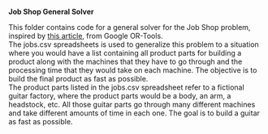 **Job Shop General Solver**  

This folder contains code for a general solver for the Job Shop problem, inspired by [this article](https://developers.google.com/optimization/scheduling/job_shop), from Google OR-Tools.  
The jobs.csv spreadsheets is used to generalize this problem to a situation where you would have a list containing all product parts for building a product along with the machines that they have to go through and the processing time that they would take on each machine. The objective is to build the final product as fast as possible.  
The product parts listed in the jobs.csv spreadsheet refer to a fictional guitar factory, where the product parts would be a body, an arm, a headstock, etc. All those guitar parts go through many different machines and take different amounts of time in each one. The goal is to build a guitar as fast as possible.
